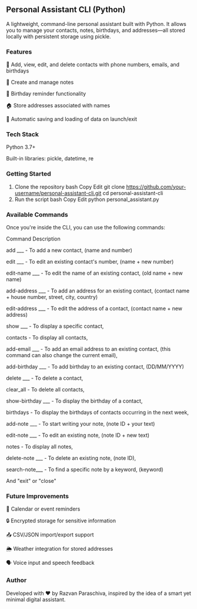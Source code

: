 ## Personal Assistant CLI (Python)
A lightweight, command-line personal assistant built with Python. It allows you to manage your contacts, notes, birthdays, and addresses—all stored locally with persistent storage using pickle.

### Features
👤 Add, view, edit, and delete contacts with phone numbers, emails, and birthdays

📝 Create and manage notes

🎂 Birthday reminder functionality

🏠 Store addresses associated with names

💾 Automatic saving and loading of data on launch/exit

### Tech Stack
Python 3.7+

Built-in libraries: pickle, datetime, re

### Getting Started
1. Clone the repository
bash
Copy
Edit
git clone https://github.com/your-username/personal-assistant-cli.git
cd personal-assistant-cli
2. Run the script
bash
Copy
Edit
python personal_assistant.py
### Available Commands
Once you're inside the CLI, you can use the following commands:

Command	Description

add ___             - To add a new contact, (name and number)

edit ___            - To edit an existing contact's number, (name + new number)

edit-name ___       - To edit the name of an existing contact, (old name + new name)

add-address ___     - To add an address for an existing contact, (contact name  + house number, street, city, country)

edit-address ___    - To edit the address of a contact, (contact name + new address)

show ___            - To display a specific contact,

contacts            - To display all contacts,

add-email ___       - To add an email address to an existing contact, (this command can also change the current email),

add-birthday ___    - To add birthday to an existing contact, (DD/MM/YYYY)

delete ___          - To delete a contact,

clear_all           - To delete all contacts,

show-birthday ___   - To display the birthday of a contact,

birthdays           - To display the birthdays of contacts occurring in the next week,

add-note ___        - To start writing your note, (note ID + your text)

edit-note ___       - To edit an existing note, (note ID + new text)

notes               - To display all notes,

delete-note ___     - To delete an existing note, (note ID),

search-note___      - To find a specific note by a keyword, (keyword)

And "exit" or "close"

### Future Improvements
📅 Calendar or event reminders

🔒 Encrypted storage for sensitive information

📤 CSV/JSON import/export support

🌦️ Weather integration for stored addresses

🗣️ Voice input and speech feedback

### Author
Developed with ❤️ by Razvan Paraschiva, inspired by the idea of a smart yet minimal digital assistant.